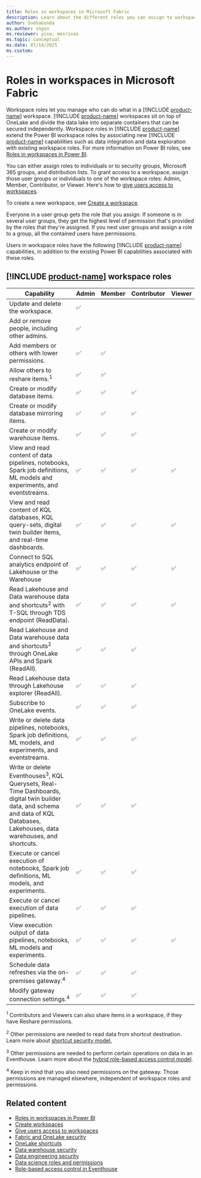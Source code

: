```yaml
---
title: Roles in workspaces in Microsoft Fabric
description: Learn about the different roles you can assign to workspace users to grant access to read, write, edit, and more.
author: SnehaGunda
ms.author: sngun
ms.reviewer: yicw, mesrivas
ms.topic: conceptual
ms.date: 07/14/2025
ms.custom:
---
```


# Roles in workspaces in Microsoft Fabric

Workspace roles let you manage who can do what in a [!INCLUDE [product-name](../includes/product-name.md)] workspace. [!INCLUDE [product-name](../includes/product-name.md)] workspaces sit on top of OneLake and divide the data lake into separate containers that can be secured independently. Workspace roles in [!INCLUDE [product-name](../includes/product-name.md)] extend the Power BI workspace roles by associating new [!INCLUDE [product-name](../includes/product-name.md)] capabilities such as data integration and data exploration with existing workspace roles. For more information on Power BI roles, see [Roles in workspaces in Power BI](/power-bi/collaborate-share/service-new-workspaces).

You can either assign roles to individuals or to security groups, Microsoft 365 groups, and distribution lists. To grant access to a workspace, assign those user groups or individuals to one of the workspace roles: Admin, Member, Contributor, or Viewer. Here's how to [give users access to workspaces](give-access-workspaces.md).

To create a new workspace, see [Create a workspace](create-workspaces.md).

Everyone in a user group gets the role that you assign. If someone is in several user groups, they get the highest level of permission that's provided by the roles that they're assigned. If you nest user groups and assign a role to a group, all the contained users have permissions.

Users in workspace roles have the following [!INCLUDE [product-name](../includes/product-name.md)] capabilities, in addition to the existing Power BI capabilities associated with these roles.

## [!INCLUDE [product-name](../includes/product-name.md)] workspace roles

| Capability                                                                                                                                                      | Admin    | Member   | Contributor | Viewer   |
| --------------------------------------------------------------------------------------------------------------------------------------------------------------- | -------- | -------- | ----------- | -------- |
| Update and delete the workspace.                                                                                                                                | &#x2705; |          |             |          |
| Add or remove people, including other admins.                                                                                                                   | &#x2705; |          |             |          |
| Add members or others with lower permissions.                                                                                                                   | &#x2705; | &#x2705; |             |          |
| Allow others to reshare items.<sup>1</sup>                                                                                                                      | &#x2705; | &#x2705; |             |          |
| Create or modify database items.                                                                                                                            | &#x2705; | &#x2705; | &#x2705;    |          |
| Create or modify database mirroring items.                                                                                                                      | &#x2705; | &#x2705; | &#x2705;    |          |
| Create or modify warehouse items.                                                                                                                               | &#x2705; | &#x2705; | &#x2705;    |          |
| View and read content of data pipelines, notebooks, Spark job definitions, ML models and experiments, and eventstreams.                                        | &#x2705; | &#x2705; | &#x2705;    | &#x2705; |
| View and read content of KQL databases, KQL query-sets, digital twin builder items, and real-time dashboards.                                                                               | &#x2705; | &#x2705; | &#x2705;    | &#x2705; |
| Connect to SQL analytics endpoint of Lakehouse or the Warehouse                                                                                                 | &#x2705; | &#x2705; | &#x2705;    | &#x2705; |
| Read Lakehouse and Data warehouse data and shortcuts<sup>2</sup> with T-SQL through TDS endpoint (ReadData).                                                               | &#x2705; | &#x2705; | &#x2705;    | &#x2705; |
| Read Lakehouse and Data warehouse data and shortcuts<sup>2</sup> through OneLake APIs and Spark (ReadAll).                                                                | &#x2705; | &#x2705; | &#x2705;    |          |
| Read Lakehouse data through Lakehouse explorer (ReadAll).                                                                                                                 | &#x2705; | &#x2705; | &#x2705;    |          |
| Subscribe to OneLake events.                                                                                                                 | &#x2705; | &#x2705; | &#x2705;    |          |
| Write or delete data pipelines, notebooks, Spark job definitions, ML models, and experiments, and eventstreams.                                                 | &#x2705; | &#x2705; | &#x2705;    |          |
| Write or delete Eventhouses<sup>3</sup>, KQL Querysets, Real-Time Dashboards, digital twin builder data, and schema and data of KQL Databases, Lakehouses, data warehouses, and shortcuts. | &#x2705; | &#x2705; | &#x2705;    |          |
| Execute or cancel execution of notebooks, Spark job definitions, ML models, and experiments.                                                                     | &#x2705; | &#x2705; | &#x2705;    |          |
| Execute or cancel execution of data pipelines.                                                                                                                  | &#x2705; | &#x2705; | &#x2705;    |          |
| View execution output of data pipelines, notebooks, ML models and experiments.                                                                                  | &#x2705; | &#x2705; | &#x2705;    | &#x2705; |
| Schedule data refreshes via the on-premises gateway.<sup>4</sup>                                                                                                | &#x2705; | &#x2705; | &#x2705;    |          |
| Modify gateway connection settings.<sup>4</sup>                                                                                                                 | &#x2705; | &#x2705; | &#x2705;    |          |

<sup>1</sup> Contributors and Viewers can also share items in a workspace, if they have Reshare permissions.

<sup>2</sup> Other permissions are needed to read data from shortcut destination. Learn more about [shortcut security model.](../onelake/onelake-shortcuts.md?#types-of-shortcuts)

<sup>3</sup> Other permissions are needed to perform certain operations on data in an Eventhouse. Learn more about the [hybrid role-based access control model](/kusto/access-control/role-based-access-control?view=microsoft-fabric&preserve-view=true).

<sup>4</sup> Keep in mind that you also need permissions on the gateway. Those permissions are managed elsewhere, independent of workspace roles and permissions.

## Related content

- [Roles in workspaces in Power BI](/power-bi/collaborate-share/service-new-workspaces)
- [Create workspaces](create-workspaces.md)
- [Give users access to workspaces](give-access-workspaces.md)
- [Fabric and OneLake security](../onelake/security/fabric-onelake-security.md)
- [OneLake shortcuts](../onelake/onelake-shortcuts.md?#types-of-shortcuts)
- [Data warehouse security](../data-warehouse/workspace-roles.md)
- [Data engineering security](../data-engineering/workspace-roles-lakehouse.md)
- [Data science roles and permissions](../data-science/models-experiments-rbac.md)
- [Role-based access control in Eventhouse](/kusto/access-control/role-based-access-control?view=microsoft-fabric&preserve-view=true)
